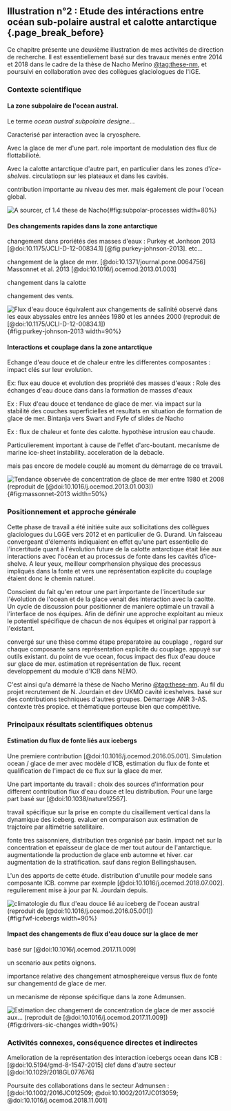 ## Illustration n°2 : Etude des intéractions entre océan sub-polaire austral et calotte antarctique {.page_break_before}


Ce chapitre présente une deuxième illustration de mes activités de direction de recherche. Il est essentiellement basé sur des travaux menés entre 2014 et 2018 dans le cadre de la thèse de Nacho Merino [@tag:these-nm], et poursuivi en collaboration avec des collègues glaciologues de l'IGE. 



### Contexte scientifique


#### La zone subpolaire de l'ocean austral. 

Le terme *ocean austral subpolaire designe*...

Caracterisé par interaction avec la cryosphere. 

Avec la glace de mer d'une part. role important de modulation des flux de flottabilioté. 

Avec la calotte antarctique d'autre part, en particulier dans les zones d'*ice-shelves*.  circulatiopn sur les plateaux et dans les cavités. 

contribution importante au niveau des mer. mais également cle pour l'ocean global.  



![*A sourcer, cf 1.4 these de Nacho*](images/04_southern-ocean-processes.png){#fig:subpolar-processes width=80%}

#### Des changements rapides dans la zone antarctique

changement dans proriétés des masses d'eaux : Purkey et Jonhson 2013 [@doi:10.1175/JCLI-D-12-00834.1] [@fig:purkey-johnson-2013]. etc...

changement de la glace de mer. [@doi:10.1371/journal.pone.0064756] Massonnet et al. 2013 [@doi:10.1016/j.ocemod.2013.01.003]

changement dans la calotte 

changement des vents. 

![*Flux d'eau douce équivalent aux changements de salinité observé dans les eaux abyssales entre les années 1980 et les années 2000 (reproduit de [@doi:10.1175/JCLI-D-12-00834.1])*](images/04_purkey-johnson-2013.png){#fig:purkey-johnson-2013 width=90%}

#### Interactions et couplage dans la zone antarctique 

Echange d'eau douce et de chaleur entre les differentes composantes : impact clés sur leur evolution. 

Ex: flux eau douce et evolution des propriété des masses d'eaux : Role des échanges d'eau douce dans dans la formation de masses d'eaux

Ex : Flux d'eau douce et tendance de glace de mer.  via impact sur la stabilité des couches superficielles et resultats en situation de formation de glace de mer. Bintanja vers Swart and Fyfe cf slides de Nacho

Ex : flux de chaleur et fonte des calotte. hypothèse  intrusion eau chaude. 

Particulierement important à cause de l'effet d'arc-boutant.  mecanisme de marine ice-sheet instability. acceleration de la debacle. 


mais pas encore de modele couplé au moment du démarrage de ce trravail. 

![*Tendance observée de concentration de glace de mer entre 1980 et 2008 (reproduit de [@doi:10.1016/j.ocemod.2013.01.003])*](images/04_obs-trend-sea-ice.png){#fig:massonnet-2013 width=50%}


### Positionnement et approche générale

Cette phase de travail a été initiée suite aux sollicitations des collègues glaciologues du LGGE vers 2012 et en particulier de G. Durand. Un faisceau convergeant d'élements indiquaient en effet qu'une part essentielle de l'incertitude quant à l'évolution future de la calotte antarctique était liée aux interactions avec l'océan et au processus de fonte dans les cavités d'ice-shelve. A leur yeux, meilleur comprhension physique des processus impliqués dans la fonte et vers une représentation explicite du couplage étaient donc le chemin naturel. 

Conscient du fait qu'en retour une part importante de l'incertitude sur l'évolution de l'ocean et de la glace venait des interaction avec la caoltte. Un cycle de discussion pour positionner de maniere optimale un travail à l'interface de nos équipes. Afin de définir une approche exploitant au mieux le potentiel spécifique de chacun de nos équipes et original par rapport à l'existant.  

convergé sur une thèse comme étape preparatoire au couplage , regard sur chaque composante sans représentation explicite du couplage. appuyé sur outils existant. du point de vue ocean, focus impact des flux d'eau douce sur glace de mer. estimation et représentation de flux. recent developpement du module d'ICB dans NEMO. 

C'est ainsi qu'a démarré la thèse de Nacho Merino [@tag:these-nm]. Au fil du projet recrutement de N. Jourdain et dev UKMO cavité iceshelves. basé sur des contributions techniques d'autres groupes. Démarrage ANR 3-AS. contexte très propice. et thématique porteuse bien que compétitive.  



### Principaux résultats scientifiques obtenus

#### Estimation du flux de fonte liés aux icebergs

Une premiere contribution [@doi:10.1016/j.ocemod.2016.05.001]. Simulation ocean / glace de mer avec modèle d'ICB, estimation du flux de fonte et qualification de l'impact de ce flux sur la glace de mer. 

Une part importante du travail : choix des sources d'information pour different contribution flux d'eau douce et leu distribution. Pour une large part basé sur [@doi:10.1038/nature12567]. 

travail spécifique sur la prise en compte du cisaillement vertical dans la dynamique des iceberg. evaluer en comparaison aux estimation de trajctoire par altimétrie satellitaire. 

fonte tres saisonniere, distribution tres organisé par basin. impact net sur la concentration et epaisseur de glace de mer tout autour de l'antarctique. augmentationde la production de glace enb automne et hiver. car augmentation de la stratification. sauf dans region Bellingshausen.  

L'un des apports de cette étude. distribution d'unutile pour modele sans composante ICB.  comme par exemple [@doi:10.1016/j.ocemod.2018.07.002]. regulierement mise à jour par N. Jourdain depuis. 


![*climatologie du flux d'eau douce lié au iceberg de l'ocean austral (reproduit de [@doi:10.1016/j.ocemod.2016.05.001])*](images/04_fresh-water-flux-icebergs.png){#fig:fwf-icebergs width=90%}

#### Impact des changements de flux d'eau douce sur la glace de mer 

basé sur [@doi:10.1016/j.ocemod.2017.11.009]

un scenario aux petits oignons.

importance relative des changement atmosphereique versus flux de fonte sur changementd de glace de mer. 

un mecanisme de réponse spécifique dans la zone Admunsen. 

![*Estimation dec changement de concentration de glace de mer associé aux...  (reproduit de [@doi:10.1016/j.ocemod.2017.11.009])*](images/04_sea-ice-drivers.png){#fig:drivers-sic-changes width=90%}


### Activités connexes, conséquence directes et indirectes

Amelioration de la représentation des interaction icebergs ocean dans ICB : [@doi:10.5194/gmd-8-1547-2015] clef dans d'autre secteur [@doi:10.1029/2018GL077676]

Poursuite des collaborations dans le secteur Admunsen : [@doi:10.1002/2016JC012509; @doi:10.1002/2017JC013059; @doi:10.1016/j.ocemod.2018.11.001]




[@tag:these-nm]: url:https://tel.archives-ouvertes.fr/tel-01760438
